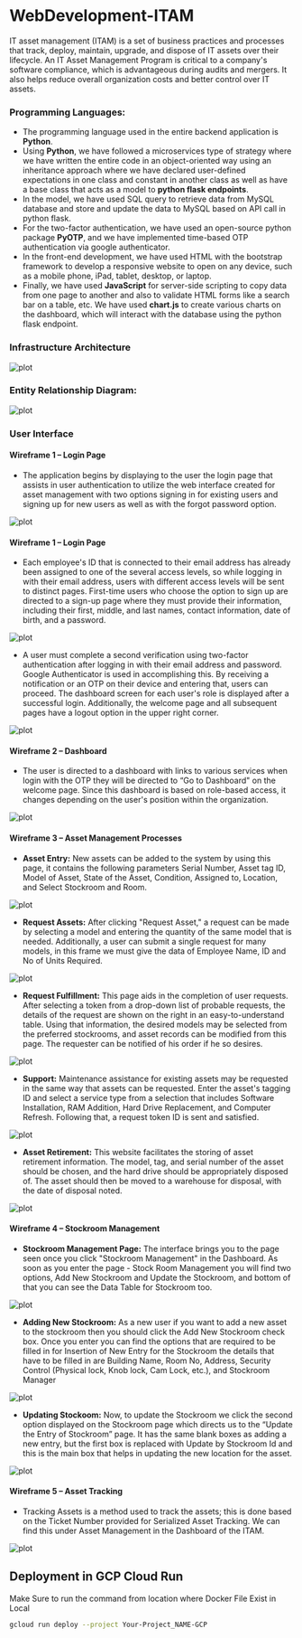 # WebDevelopment-ITAM

IT asset management (ITAM) is a set of business practices and processes that track, deploy, maintain, upgrade, and dispose of IT assets over their lifecycle. An IT Asset Management Program is critical to a company's software compliance, which is advantageous during audits and mergers. It also helps reduce overall organization costs and better control over IT assets.

### Programming Languages:
- The programming language used in the entire backend application is **Python**.
- Using **Python**, we have followed a microservices type of strategy where we have written the entire code in an object-oriented way using an inheritance approach where we have declared user-defined expectations in one class and constant in another class as well as have a base class that acts as a model to **python flask endpoints**.
- In the model, we have used SQL query to retrieve data from MySQL database and store and update the data to MySQL based on API call in python flask.
- For the two-factor authentication, we have used an open-source python package **PyOTP**, and we have implemented time-based OTP authentication via google authenticator.
- In the front-end development, we have used HTML with the bootstrap framework to develop a responsive website to open on any device, such as a mobile phone, iPad, tablet, desktop, or laptop.
- Finally, we have used **JavaScript** for server-side scripting to copy data from one page to another and also to validate HTML forms like a search bar on a table, etc. We have used **chart.js** to create various charts on the dashboard, which will interact with the database using the python flask endpoint.

### Infrastructure Architecture

![plot](./images/Picture14.png)

### Entity Relationship Diagram:

![plot](./images/Picture15.png)

### User Interface

#### Wireframe 1 – Login Page
- The application begins by displaying to the user the login page that assists in user authentication to utilize the web interface created for asset management with two options signing in for existing users and signing up for new users as well as with the forgot password option. 

![plot](./images/Picture1.png)

#### Wireframe 1 – Login Page
- Each employee's ID that is connected to their email address has already been assigned to one of the several access levels, so while logging in with their email address, users with different access levels will be sent to distinct pages. First-time users who choose the option to sign up are directed to a sign-up page where they must provide their information, including their first, middle, and last names, contact information, date of birth, and a password. 

![plot](./images/Picture2.png)

- A user must complete a second verification using two-factor authentication after logging in with their email address and password. Google Authenticator is used in accomplishing this. By receiving a notification or an OTP on their device and entering that, users can proceed. The dashboard screen for each user's role is displayed after a successful login. Additionally, the welcome page and all subsequent pages have a logout option in the upper right corner. 

![plot](./images/Picture3.png)

#### Wireframe 2 – Dashboard 
- The user is directed to a dashboard with links to various services when login with the OTP they will be directed to “Go to Dashboard" on the welcome page. Since this dashboard is based on role-based access, it changes depending on the user's position within the organization.

![plot](./images/Picture4.png)

#### Wireframe 3 – Asset Management Processes

- **Asset Entry:** New assets can be added to the system by using this page, it contains the following parameters Serial Number, Asset tag ID, Model of Asset, State of the Asset, Condition, Assigned to, Location, and Select Stockroom and Room.

![plot](./images/Picture5.png)

- **Request Assets:** After clicking "Request Asset," a request can be made by selecting a model and entering the quantity of the same model that is needed.  Additionally, a user can submit a single request for many models, in this frame we must give the data of Employee Name, ID and No of Units Required.

![plot](./images/Picture6.png)

- **Request Fulfillment:** This page aids in the completion of user requests. After selecting a token from a drop-down list of probable requests, the details of the request are shown on the right in an easy-to-understand table. Using that information, the desired models may be selected from the preferred stockrooms, and asset records can be modified from this page. The requester can be notified of his order if he so desires.

![plot](./images/Picture7.png)

- **Support:** Maintenance assistance for existing assets may be requested in the same way that assets can be requested. Enter the asset's tagging ID and select a service type from a selection that includes Software Installation, RAM Addition, Hard Drive Replacement, and Computer Refresh. Following that, a request token ID is sent and satisfied.

![plot](./images/Picture8.png)

- **Asset Retirement:** This website facilitates the storing of asset retirement information. The model, tag, and serial number of the asset should be chosen, and the hard drive should be appropriately disposed of. The asset should then be moved to a warehouse for disposal, with the date of disposal noted.

![plot](./images/Picture9.png)

#### Wireframe 4 – Stockroom Management

- **Stockroom Management Page:** The interface brings you to the page seen once you click "Stockroom Management" in the Dashboard. As soon as you enter the page - Stock Room Management you will find two options, Add New Stockroom and Update the Stockroom, and bottom of that you can see the Data Table for Stockroom too. 

![plot](./images/Picture10.png)

- **Adding New Stockroom:** As a new user if you want to add a new asset to the stockroom then you should click the Add New Stockroom check box. Once you enter you can find the options that are required to be filled in for Insertion of New Entry for the Stockroom the details that have to be filled in are Building Name, Room No, Address, Security Control (Physical lock, Knob lock, Cam Lock, etc.), and Stockroom Manager

![plot](./images/Picture11.png)

- **Updating Stockoom:** Now, to update the Stockroom we click the second option displayed on the Stockroom page which directs us to the “Update the Entry of Stockroom” page. It has the same blank boxes as adding a new entry, but the first box is replaced with Update by Stockroom Id and this is the main box that helps in updating the new location for the asset.

![plot](./images/Picture12.png)

#### Wireframe 5 – Asset Tracking

- Tracking Assets is a method used to track the assets; this is done based on the Ticket Number provided for Serialized Asset Tracking. We can find this under Asset Management in the Dashboard of the ITAM. 

![plot](./images/Picture13.png)

## Deployment in GCP Cloud Run

Make Sure to run the command from location where Docker File Exist in Local

```sh
gcloud run deploy --project Your-Project_NAME-GCP
```


